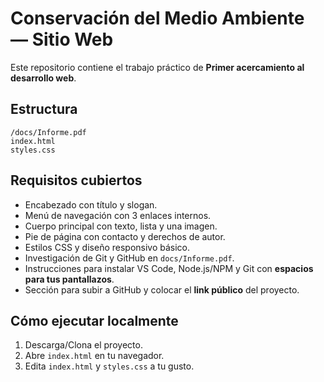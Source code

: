 # Conservación del Medio Ambiente — Sitio Web

Este repositorio contiene el trabajo práctico de **Primer acercamiento al desarrollo web**.

## Estructura
```
/docs/Informe.pdf      
index.html
styles.css
```
## Requisitos cubiertos
- Encabezado con título y slogan.
- Menú de navegación con 3 enlaces internos.
- Cuerpo principal con texto, lista y una imagen.
- Pie de página con contacto y derechos de autor.
- Estilos CSS y diseño responsivo básico.
- Investigación de Git y GitHub en `docs/Informe.pdf`.
- Instrucciones para instalar VS Code, Node.js/NPM y Git con **espacios para tus pantallazos**.
- Sección para subir a GitHub y colocar el **link público** del proyecto.
  
## Cómo ejecutar localmente
1. Descarga/Clona el proyecto.
2. Abre `index.html` en tu navegador.
3. Edita `index.html` y `styles.css` a tu gusto.
